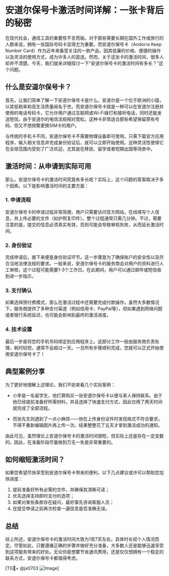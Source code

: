 # 安道尔保号卡激活时间详解：一张卡背后的秘密

在现代社会，通信工具的重要性不言而喻。对于那些需要长期在国外工作或旅行的人群来说，拥有一张国际号码卡显得尤为重要。而安道尔保号卡（Andorra Keep Number Card）作为近年来备受关注的一款产品，因其低廉的价格、便捷的操作以及灵活的使用方式，成为许多人的首选。然而，关于这张卡的激活时间，很多人却并不清楚。今天，我们就来详细探讨一下“安道尔保号卡的激活时间有多长？”这个问题。

## 什么是安道尔保号卡？

首先，让我们简单了解一下安道尔保号卡是什么。安道尔是一个位于欧洲的小国，以其低税率和高生活质量闻名于世。而安道尔保号卡就是一种可以在安道尔注册并使用的电话号码卡，它允许用户通过互联网或Wi-Fi拨打和接听电话，同时还能发送短信。由于安道尔的电信法规相对宽松，这种卡非常适合那些希望保留原有号码、但又不想频繁更换SIM卡的用户。

与传统的手机卡不同，安道尔保号卡不需要物理设备即可使用。只需下载官方应用程序，输入相关信息并完成身份验证后，就可以立即开始使用。这种灵活性使得它在全球范围内受到了广泛欢迎，尤其是在移民、留学或者短期出国等场景中。

## 激活时间：从申请到实际可用

那么，安道尔保号卡的激活时间究竟有多长呢？实际上，这个问题的答案取决于多个因素。以下是影响激活时间的主要方面：

### 1. **申请流程**
安道尔保号卡的申请过程非常简便。用户只需要访问官方网站，在线填写个人信息，并上传必要的文件（如护照复印件）。整个过程通常只需几分钟。不过，需要注意的是，提交的信息必须真实有效，否则可能会导致审核失败，从而延长激活时间。

### 2. **身份验证**
完成申请后，接下来便是身份验证环节。这一步骤是为了确保账户的安全性以及符合当地法律法规的要求。一般来说，安道尔保号卡的服务商会对用户的资料进行人工审核，这个过程可能需要1-3个工作日。在此期间，用户可以通过邮件或短信收到进一步指示。

### 3. **支付确认**
如果选择预付费模式，那么在激活过程中还需要完成付款操作。虽然大多数情况下，服务商提供了多种支付渠道（例如信用卡、PayPal等），但如果遇到网络问题或者银行系统延迟，也可能会影响到最终的激活进度。

### 4. **技术设置**
最后一步是将您的手机号码绑定到应用程序上。这部分工作一般由服务商负责处理，耗时较短，通常不会超过一天。一旦所有步骤顺利完成，您就可以正式开始使用安道尔保号卡了！

## 典型案例分享

为了更好地理解上述理论，我们不妨来看几个实际案例：

- 小李是一名留学生，他打算购买一张安道尔保号卡以便与家人保持联系。由于他已经提前准备好所需材料，并且选择了快速支付方式，因此仅用了两天时间就完成了全部流程。
  
- 而张先生则遇到了一点小麻烦——他在上传身份证件时发现格式不符合要求，不得不重新编辑图片再上传一次。结果整整花了五天才拿到激活成功的通知。

由此可见，虽然理论上安道尔保号卡的激活时间很短，但实际上还是存在一定变数的。因此，在准备阶段尽量做到万无一失是非常重要的。

## 如何缩短激活时间？

如果您希望尽快享受到安道尔保号卡带来的便利，以下几点建议或许可以帮助您加快进度：

1. 提前准备好所有必需的文件，并确保其清晰可读；
2. 优先选择支持即时支付的选项；
3. 如果对某些条款存在疑问，最好事先咨询客服人员；
4. 在提交申请之前再次检查一遍信息是否准确无误。

## 总结

综上所述，安道尔保号卡的激活时间大致为1至7天左右，具体时长视个人情况而定。尽管如此，只要遵循正确的步骤并做好充分准备，大多数人还是能够迅速享受到这项服务带来的好处。无论你是想要节省通讯费用，还是仅仅想拥有一个稳定的联系方式，安道尔保号卡都值得考虑。

[TG💪+ @jx0703 ![Image](https://github.com/user-attachments/assets/dbca1d08-cadb-493c-b0ec-ad6f7a83f270)]